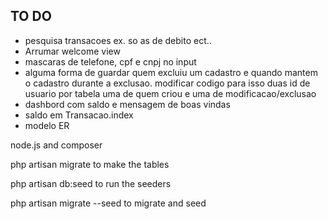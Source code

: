 ## TO DO

- pesquisa transacoes ex. so as de debito ect..
- Arrumar welcome view 
- mascaras de telefone, cpf e cnpj no input
- alguma forma de guardar quem  excluiu um cadastro e quando 
    mantem o cadastro durante a exclusao. modificar codigo para isso
    duas id de usuario por tabela uma de quem criou e uma de modificacao/exclusao
- dashbord com saldo e mensagem de boas vindas
- saldo em Transacao.index
- modelo ER


node.js and composer

php artisan migrate to make the tables

php artisan db:seed to run the seeders

php artisan migrate --seed to migrate and seed 
